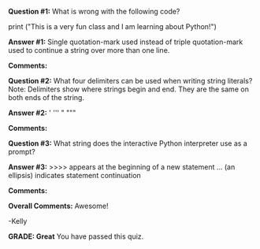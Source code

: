 ﻿**Question #1:**
What is wrong with the following code?

print ("This is a very fun class
and I am learning about Python!")

**Answer #1:**
Single quotation-mark used instead of triple quotation-mark used to continue a string over more than one line.

**Comments:**

**Question #2:**
What four delimiters can be used when writing string literals? Note: Delimiters show where strings begin and end. They are the same on both ends of the string. 

**Answer #2:**
'
'''
"
"""

**Comments:**

**Question #3:**
What string does the interactive Python interpreter use as a prompt? 

**Answer #3:**
&gt;&gt;&gt;&gt; appears at the beginning of a new statement
... (an ellipsis) indicates statement continuation

**Comments:**

**Overall Comments:**
 Awesome!

-Kelly

**GRADE: Great**
 You have passed this quiz.
